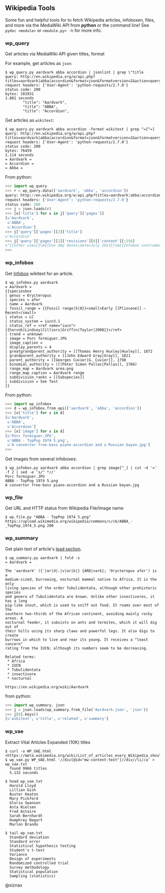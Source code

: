 ## Wikipedia Tools

Some fun and helpful tools for to fetch Wikipedia articles, infoboxen,
files, and more via the MediaWiki API from **python** or the command
line! See ``pydoc <module>`` or ``<module.py> -h`` for more info. 


### wp_query

Get articles via MediaWiki API given titles, format

For example, get articles as ``json``:

```shell
$ wp_query.py aardvark abba accordion | jsonlint | grep \"title
query: http://en.wikipedia.org/w/api.php?titles=aardvark|abba|accordion&format=json&formatversion=2&action=query&prop=revisions&rvprop=content&redirects&continue=
request headers: {'User-Agent': 'python-requests/2.7.0'}
status code: 200
bytes: 181931
1.881 seconds
        "title": "Aardvark",
        "title": "ABBA",
        "title": "Accordion",
```

Get articles as ``wikitext``:

```shell
$ wp_query.py aardvark abba accordion -format wikitext | grep ^=[^=]
query: http://en.wikipedia.org/w/api.php?titles=aardvark|abba|accordion&format=json&formatversion=2&action=query&prop=revisions&rvprop=content&continue=
request headers: {'User-Agent': 'python-requests/2.7.0'}
status code: 200
bytes: 76459
1.114 seconds
= Aardvark =
= Accordion =
= Abba =
```


From python:

```python
>>> import wp_query
>>> r = wp_query.data(['aardvark', 'abba', 'accordion'])
query: http://en.wikipedia.org/w/api.php?titles=aardvark|abba|accordion&format=json&formatversion=2&action=query&prop=revisions&rvprop=content&redirects&continue=
request headers: {'User-Agent': 'python-requests/2.7.0'}
status code: 200
>>> j = json.loads(r)
>>> [x['title'] for x in j['query']['pages']]
[u'Aardvark',
 u'ABBA',
 u'Accordion']
>>> j['query']['pages'][2]['title']
u'Accordion'
>>> j['query']['pages'][2]['revisions'][0]['content'][:256]
u"{{other uses}}\n{{Use dmy dates|date=July 2013}}\n{{Infobox instrument\n|name=Accordion\n|names=* [[Bosnian language|Bosnian]]: ''Harmonika''\n* [[Danish language|Danish]] ([[free-bass system|free-bass]]): ''Accordeon''\n* [[Hungarian language|Hungarian]] & [[Ic"
>>> 
```


### wp_infobox

Get <a href="https://en.wikipedia.org/wiki/Help:Infobox">Infobox</a> wikitext for an article.

```shell
$ wp_infobox.py aardvark
= Aardvark =
{{speciesbox
| genus = Orycteropus
| species = afer
| name = Aardvark
| fossil_range = {{Fossil range|5|0}}<small>Early [[Pliocene]] – Recent</small>
| status = LC
| status_system = iucn3.1
| status_ref = <ref name="iucn">{{harvnb|Lindsey|Cilliers|Griffin|Taylor|2008}}</ref>
| trend = unknown
| image = Porc formiguer.JPG
| image_caption =
| display_parents = 4
| greatgrandparent_authority = [[Thomas Henry Huxley|Huxley]], 1872
| grandparent_authority = [[John Edward Gray|Gray]], 1821
| parent_authority = [[Georges Cuvier|G. Cuvier]], 1798
| binomial_authority = ([[Peter Simon Pallas|Pallas]], 1766)
| range_map = Aardvark area.png
| range_map_caption = Aardvark range
| subdivision_ranks = [[Subspecies]]
| subdivision = See Text
}}
```

From python:

```python
>>> import wp_infobox
>>> d = wp_infobox.from_api(['aardvark', 'abba', 'accordion'])
>>> [x['title'] for x in d]
[u'Aardvark',
 u'ABBA',
 u'Accordion']
>>> [x['image'] for x in d]
[u'Porc formiguer.JPG',
 u'ABBA - TopPop 1974 5.png',
 u'A convertor free-bass piano-accordion and a Russian bayan.jpg']
>>>
```

Get images from several infoboxes:

```shell
$ wp_infobox.py aardvark abba accordion | grep image[^_] | cut -d '=' -f 2 | sed -e 's/^ *//'
Porc formiguer.JPG
ABBA - TopPop 1974 5.png
A convertor free-bass piano-accordion and a Russian bayan.jpg
```


### wp_file

Get URL and HTTP status from Wikipedia File/Image name

```shell
$ wp_file.py "ABBA - TopPop 1974 5.png"
https://upload.wikimedia.org/wikipedia/commons/c/cb/ABBA_-_TopPop_1974_5.png 200
```


### wp_summary

Get plain text of article's <a href="https://en.wikipedia.org/wiki/Wikipedia:Manual_of_Style/Lead_section">lead section</a>.

```shell
$ wp_summary.py aardvark | fold -s
= Aardvark =

The 'aardvark' ({ˈ|ɑr|d|.|v|ɑr|k|} {ARD|vark}; 'Orycteropus afer') is a
medium-sized, burrowing, nocturnal mammal native to Africa. It is the only
living species of the order Tubulidentata, although other prehistoric species
and genera of Tubulidentata are known. Unlike other insectivores, it has a long
pig-like snout, which is used to sniff out food. It roams over most of the
southern two-thirds of the African continent, avoiding mainly rocky areas. A
nocturnal feeder, it subsists on ants and termites, which it will dig out of
their hills using its sharp claws and powerful legs. It also digs to create
burrows in which to live and rear its young. It receives a "least concern"
rating from the IUCN; although its numbers seem to be decreasing.

Related terms:
 * Africa
 * IUCN
 * Tubulidentata
 * insectivore
 * nocturnal

https://en.wikipedia.org/wiki/Aardvark
```

from python:

```python
>>> import wp_summary, json
>>> j = json.loads(wp_summary.from_file('Aardvark.json', 'json'))
>>> j[0].keys()
[u'wikitext', u'title', u'related', u'summary']
```


### wp_vae

Extract Vital Articles Expanded (10K) titles

```shell
$ curl -o WP_VAE.html <https://meta.wikimedia.org/wiki/List_of_articles_every_Wikipedia_should_have/Expanded>
$ wp_vae.py WP_VAE.html '//div[@id="mw-content-text"]//div//li//a' > wp_vae.txt
  found 9966 titles
  5.132 seconds

$ head wp_vae.txt
  Harold Lloyd
  Lillian Gish
  Buster Keaton
  Mary Pickford
  Gloria Swanson
  Asta Nielsen
  Fred Astaire
  Sarah Bernhardt
  Humphrey Bogart
  Marlon Brando

$ tail wp_vae.txt
  Standard deviation
  Standard error
  Statistical hypothesis testing
  Student's t-test
  Variance
  Design of experiments
  Randomized controlled trial
  Survey methodology
  Statistical population
  Sampling (statistics)
```


@siznax